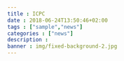 ```yaml
---
title : ICPC
date : 2018-06-24T13:50:46+02:00
tags : ["sample","news"]
categories : ["news"]
description : 
banner : img/fixed-background-2.jpg
---
```

